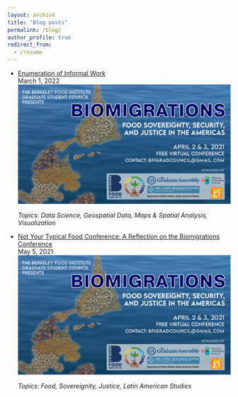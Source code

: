 ```yaml
---
layout: archive
title: "Blog posts"
permalink: /blog/
author_profile: true
redirect_from:
  - /resume
---
```


* [Enumeration of Informal Work](https://dlab.berkeley.edu/news/enumeration-informal-work)   
  March 1, 2022
  ![](biomigrations.png)
  
  *Topics: Data Science, Geospatial Data, Maps & Spatial Analysis, Visualization*
  
* [Not Your Typical Food Conference: A Reflection on the Biomigrations Conference](https://clasberkeley.wpcomstaging.com/2021/05/05/not-your-typical-food-conference-a-reflection-on-the-biomigrations-conference/)   
  May 5, 2021
  ![](images/biomigrations.png)
  
  *Topics: Food, Sovereignity, Justice, Latin American Studies*


